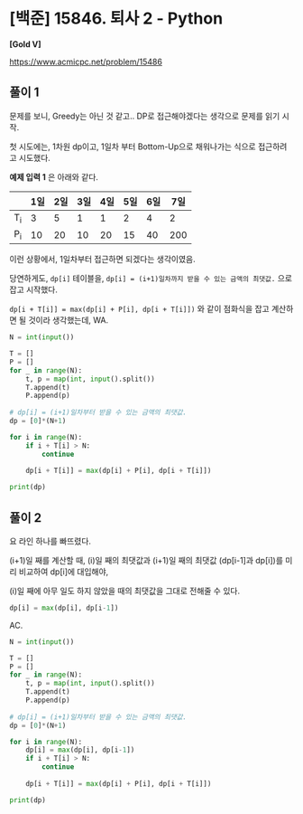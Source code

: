 # [백준] 15846. 퇴사 2 - Python

**[Gold V]**



https://www.acmicpc.net/problem/15486



## 풀이 1

문제를 보니, Greedy는 아닌 것 같고.. DP로 접근해야겠다는 생각으로 문제를 읽기 시작.

첫 시도에는, 1차원 dp이고, 1일차 부터 Bottom-Up으로 채워나가는 식으로 접근하려고 시도했다.



**예제 입력 1** 은 아래와 같다.

|               | 1일  | 2일  | 3일  | 4일  | 5일  | 6일  | 7일  |
| ------------- | ---- | ---- | ---- | ---- | ---- | ---- | ---- |
| T<sub>i</sub> | 3    | 5    | 1    | 1    | 2    | 4    | 2    |
| P<sub>i</sub> | 10   | 20   | 10   | 20   | 15   | 40   | 200  |



이런 상황에서, 1일차부터 접근하면 되겠다는 생각이였음.

당연하게도, `dp[i]` 테이블을, `dp[i] = (i+1)일차까지 받을 수 있는 금액의 최댓값.` 으로 잡고 시작했다.

`dp[i + T[i]] = max(dp[i] + P[i], dp[i + T[i]])` 와 같이 점화식을 잡고 계산하면 될 것이라 생각했는데, WA.

```python
N = int(input())

T = []
P = []
for _ in range(N):
    t, p = map(int, input().split())
    T.append(t)
    P.append(p)
    
# dp[i] = (i+1)일차부터 받을 수 있는 금액의 최댓값.
dp = [0]*(N+1)

for i in range(N):
    if i + T[i] > N:
        continue
    
    dp[i + T[i]] = max(dp[i] + P[i], dp[i + T[i]])

print(dp)
```





## 풀이 2

요 라인 하나를 빠뜨렸다.

(i+1)일 째를 계산할 때, (i)일 째의 최댓값과 (i+1)일 째의 최댓값 (dp[i-1]과 dp[i])를 미리 비교하여 dp[i]에 대입해야,

(i)일 째에 아무 일도 하지 않았을 때의 최댓값을 그대로 전해줄 수 있다.

```python
dp[i] = max(dp[i], dp[i-1])
```



AC.

```python
N = int(input())

T = []
P = []
for _ in range(N):
    t, p = map(int, input().split())
    T.append(t)
    P.append(p)
    
# dp[i] = (i+1)일차부터 받을 수 있는 금액의 최댓값.
dp = [0]*(N+1)

for i in range(N):
    dp[i] = max(dp[i], dp[i-1])
    if i + T[i] > N:
        continue
    
    dp[i + T[i]] = max(dp[i] + P[i], dp[i + T[i]])

print(dp)
```

